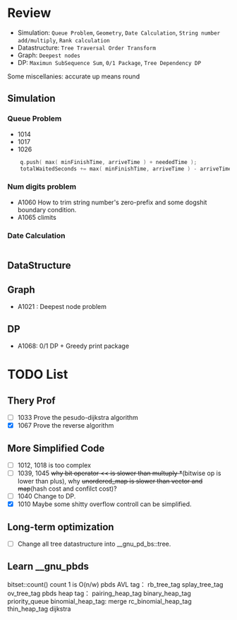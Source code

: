 # Review

- Simulation: `Queue Problem`, `Geometry`, `Date Calculation`, `String number add/multiply`, `Rank calculation`
- Datastructure: `Tree Traversal Order Transform`
- Graph: `Deepest nodes`
- DP: `Maximun SubSequence Sum`, `0/1 Package`, `Tree Dependency DP`

Some miscellanies: accurate up means round 
## Simulation

### Queue Problem

- 1014
- 1017
- 1026

```cpp
    q.push( max( minFinishTime, arriveTime ) + neededTime );            // The service time is the maximun of last finishtime and the arrival time of the customer.
    totalWaitedSeconds += max( minFinishTime, arriveTime ) - arriveTime;// Service time - arrvice time = waited time
```

### Num digits problem

- A1060 How to trim string number's zero-prefix and some dogshit boundary condition.
- A1065 climits

### Date Calculation

```cpp

```

## DataStructure

## Graph

- A1021 : Deepest node problem

## DP

- A1068: 0/1 DP + Greedy print package


# TODO List

## Thery Prof

- [ ] 1033 Prove the pesudo-dijkstra algorithm
- [x] 1067 Prove the reverse algorithm

## More Simplified Code

- [ ] 1012, 1018 is too complex
- [ ] 1039, 1045 ~~why bit operator << is slower than multuply *~~(bitwise op is lower than plus), why ~~unordered_map is slower than vector and map~~(hash cost and confilct cost)?
- [ ] 1040 Change to DP.
- [x] 1010 Maybe some shitty overflow controll can be simplified.

## Long-term optimization

- [ ] Change all tree datastructure into __gnu_pd_bs::tree.

## Learn __gnu_pbds

bitset::count() count 1 is O(n/w)
pbds AVL tag：
    rb_tree_tag
    splay_tree_tag
    ov_tree_tag
pbds heap tag：
    pairing_heap_tag
    binary_heap_tag
        priority_queue
    binomial_heap_tag:
        merge
    rc_binomial_heap_tag
    thin_heap_tag
        dijkstra